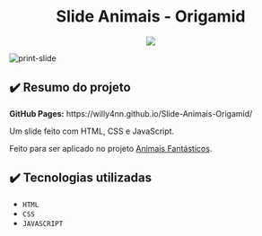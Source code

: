 <h1 align="center"> Slide Animais - Origamid </h1>

<p align="center">
  <img src="https://img.shields.io/badge/STATUS-CONCLUÍDO-brightgreen""/>
</p>

![print-slide](https://user-images.githubusercontent.com/101363317/218285207-458eef24-7461-4b8e-91b1-97a8f5a40bd7.PNG)

<h2> ✔️ Resumo do projeto </h2>
<p><b>GitHub Pages:</b> https://willy4nn.github.io/Slide-Animais-Origamid/ </p>
<p> Um slide feito com HTML, CSS e JavaScript. </p>
<p> Feito para ser aplicado no projeto <a href="https://github.com/willy4nn/Animais-Fantasticos-Origamid">Animais Fantásticos</a>. </p>

<h2> ✔️ Tecnologias utilizadas </h2>

- ``HTML``
- ``CSS``
- ``JAVASCRIPT``
